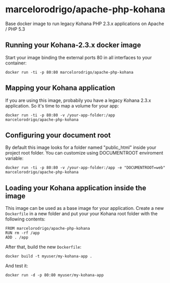 marcelorodrigo/apache-php-kohana
================================

Base docker image to run legacy Kohana PHP 2.3.x applications on Apache / PHP 5.3


Running your Kohana-2.3.x docker image
--------------------------------------

Start your image binding the external ports 80 in all interfaces to your container:

    docker run -ti -p 80:80 marcelorodrigo/apache-php-kohana


Mapping your Kohana application
-------------------------------

If you are using this image, probabily you have a legacy Kohana 2.3.x application.
So it's time to map a volume for your app:

    docker run -ti -p 80:80 -v /your-app-folder:/app marcelorodrigo/apache-php-kohana


Configuring your document root
------------------------------

By default this image looks for a folder named "public_html" inside your project root folder.
You can customize using DOCUMENTROOT enviroment variable:

    docker run -ti -p 80:80 -v /your-app-folder:/app -e "DOCUMENTROOT=web" marcelorodrigo/apache-php-kohana

Loading your Kohana application inside the image
-----------------------------------------------

This image can be used as a base image for your application. Create a new `Dockerfile` in a new folder
and put your  your
Kohana root folder with the following contents:

    FROM marcelorodrigo/apache-php-kohana
    RUN rm -rf /app
    ADD . /app

After that, build the new `Dockerfile`:

    docker build -t myuser/my-kohana-app .

And test it:

    docker run -d -p 80:80 myuser/my-kohana-app
